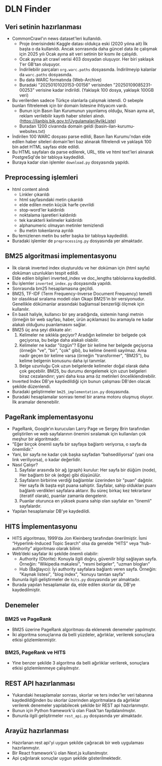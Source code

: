 # DLN Finder

## Veri setinin hazırlanması

- CommonCrawl'ın news dataset'leri kullanıldı.
  - Proje önerisindeki Kaggle datası oldukça eski (2020 yılına ait) İlk başta o da kullanıldı. Ancak sonrasında daha güncel data ile çalışmak için 2025 yılı Ocak ayına ait veri setinin bir kısmı ile çalışıldı.
  - Ocak ayına ait crawl verisi 403 dosyadan oluşuyor. Her biri yaklaşık 1'er GB'tan oluşuyor.
  - İndirilebilir parçaları `org.warc.paths` dosyasında. İndirilmeyip kalanlar da `warc.paths` dosyasında.
  - Bu data WARC formatında (Web-Archive)
  - Buradaki "20250101020153-00156" verisinden "20250109085231-00253" verisine kadar indirildi. (Yaklaşık 100 dosya, yaklaşık 100GB veri)
- Bu verilerden sadece Türkçe olanlarla çalışmak istendi. O sebeple bunları filtrelemek için bir domain listesine ihtiyacım vardı.
  - Bunun için Basın İlan Kurumunun yayınlamış olduğu, Nisan ayına ait, reklam verilebilir kayıtlı haber siteleri alındı. (https://ilanbis.bik.gov.tr/Uygulamalar/AylikListe)
  - Buradan 1200 civarında domain geldi (basin-ilan-kurumu-websites.txt) 
- İndirilen 100 WARC dosyası parse edildi, Basın İlan Kurumu'ndan elde edilen haber siteleri domain'leri baz alınarak filtrelendi ve yaklaşık 100 bin adet HTML sayfası elde edildi.
- Bu HTML sayfaları da parse edilerek, URL, title ve html text'leri alınarak PostgreSql'de bir tabloya kaydedildi.
- Buraya kadar olan işlemler `download.py` dosyasında yapıldı.

## Preprocessing işlemleri

- html content alındı
  - Linkler çıkarıldı
  - html sayfasındaki metin çıkarıldı
  - elde edilen metin küçük harfe çevrildi
  - stop-word'ler kaldırıldı
  - noktalama işaretleri kaldırıldı
  - tek karakterli kelimeler kaldırıldı
  - alphanumeric olmayan metinler temizlendi
  - Bu metin tokenlarına ayrıldı
- Bu temizlenen metin bu sefer başka bir tabloya kaydedildi.
- Buradaki işlemler de `preprocessing.py` dosyasında yer almaktadır.

## BM25 algoritmasi implementasyonu

- İlk olarak inverted index oluşturuldu ve her doküman için (html sayfa) doküman uzunlukları tespit edildi.
- Elde edilen bilgileri inverted_index ve doc_lengths tablolarına kaydedildi.
- Bu işlemler `inverted_index.py` dosyasında yapıldı.
- Sonrasında bm25 hesaplamasına geçildi.
- BM25, TF-IDF (Term Frequency–Inverse Document Frequency) temelli bir olasılıksal sıralama modeli olan Okapi BM25'in bir versiyonudur. Genellikle dökümanlar arasındaki bağlamsal benzerliği ölçmek için kullanılır.
- En basit haliyle, kullanıcı bir şey aradığında, sistemin hangi metnin (örneğin bir web sayfası, haber, ürün açıklaması) bu aramayla ne kadar alakalı olduğunu puanlamasını sağlar.
- BM25 üç ana şeyi dikkate alır:
  1. Kelimeler ne sıklıkla geçiyor?
      Aradığın kelimeler bir belgede çok geçiyorsa, bu belge daha alakalı olabilir.
  2. Kelimeler ne kadar "özgün"?
      Eğer bir kelime her belgede geçiyorsa (örneğin "ve", "bir", "çok" gibi), bu kelime önemli sayılmaz.
      Ama nadir geçen bir kelime varsa (örneğin "transformer", "BM25"), bu kelime belgenin konusunu daha iyi tanımlar.
  3. Belge uzunluğu
      Çok uzun belgelerde kelimeler doğal olarak daha çok geçebilir.
      BM25, bu durumu dengelemek için uzun belgeleri biraz cezalandırır; yani daha kısa ama öz metinleri önceliklendirebilir.
- Inverted Index DB'ye kaydedildiği için bunun çalışması DB'den olacak şekilde düzenlendi.
- Buradaki geliştirmeler `bm25_implementation.py` dosyasında.
- Buradaki hesaplamalar sonrası temel bir arama motoru oluşmuş oluyor. İlk aramalar denenebilir.

## PageRank implementasyonu

- PageRank, Google’ın kurucuları Larry Page ve Sergey Brin tarafından geliştirilen ve web sayfalarının önemini sıralamak için kullanılan çok meşhur bir algoritmadır.
- "Eğer birçok önemli sayfa bir sayfaya bağlantı veriyorsa, o sayfa da önemlidir."
- Yani, bir sayfa ne kadar çok başka sayfadan “bahsediliyorsa” (yani ona link veriliyorsa), o kadar değerlidir.
- Nasıl Çalışır?
  1. Sayfalar arasında bir ağ (graph) kurulur:
     Her sayfa bir düğüm (node),
     Her bağlantı bir ok (edge) gibi düşünülür.
  2. Sayfaların birbirine verdiği bağlantılar üzerinden bir "puan" dağıtılır.
     Her sayfa ilk başta eşit puana sahiptir.
     Sayfalar, sahip oldukları puanı bağlantı verdikleri sayfalara aktarır.
     Bu süreç birkaç kez tekrarlanır (iteratif olarak), puanlar zamanla dengelenir.
  3. Puanlar oturunca en yüksek puana sahip olan sayfalar en "önemli" sayfalardır.
- Yapılan hesaplamalar DB'ye kaydedildi.

## HITS İmplementasyonu

- HITS algoritması, 1999’da Jon Kleinberg tarafından önerilmiştir.
İsmi “Hyperlink-Induced Topic Search” olsa da genelde “HITS” veya “hub-authority” algoritması olarak bilinir.
- Web’deki sayfalar iki şekilde önemli olabilir:
  - Authority (Otorite):
    Konuyla ilgili doğru, güvenilir bilgi sağlayan sayfa.
    Örneğin: "Wikipedia makalesi", "resmi belgeler", "uzman blogları"
  - Hub (Bağlayıcı):
    İyi authority sayfalara bağlantı veren sayfa.
    Örneğin: "Kaynak listesi", "blog index", "konuyu tanıtan sayfa"
- Bununla ilgili geliştirmeler de `hits.py` dosyasında yer almaktadır.
- Burada yapılan hesaplamalar da, elde edilen skorlar da, DB'ye kaydedilmiştir.

## Denemeler

### BM25 ve PageRank

- BM25 üzerine PageRank algoritması da eklenerek denemeler yapılmıştır.
- İki algoritma sonuçlarına da belli yüzdeler, ağırlıklar, verilerek sonuçlara etkisi gözlemlenmiştir.

### BM25, PageRank ve HITS

- Yine benzer şekilde 3 algoritma da belli ağırlıklar verilerek, sonuçlara etkisi gözlemlenmeye çalışılmıştır.

## REST API hazırlanması

- Yukarıdaki hesaplamalar sonrası, skorlar ve ters index'ler veri tabanına kaydedildiğinden bu skorlar üzerinden algoritmalara da ağırlıklar verilerek denemeler yapılabilecek şekilde bir REST api hazırlanmıştır. 
- Bunun için Python framework'ü olan Flask'tan faydalanılmıştır.
- Bununla ilgili geliştirmeler `rest_api.py` dosyasında yer almaktadır.

## Arayüz hazırlanması

- Hazırlanan rest api'yi uygun şekilde çağıracak bir web uygulaması hazırlanmıştır.
- Bir React framework'ü olan Next.js kullanılmıştır.
- Api çağrılarak sonuçlar uygun şekilde gösterilmektedir.
